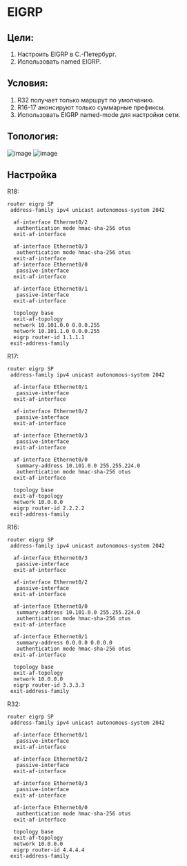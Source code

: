 # EIGRP
## Цели:
1. Настроить EIGRP в С.-Петербург.
2. Использовать named EIGRP.
## Условия:
1. R32 получает только маршрут по умолчанию.
2. R16-17 анонсируют только суммарные префиксы.
3. Использовать EIGRP named-mode для настройки сети.
## Топология:
![image](https://github.com/a-trubin/OTUS-Network-engineer/assets/130133180/e5c893ca-ddb7-4637-ad8c-32f40d107511)
![image](https://github.com/a-trubin/OTUS-Network-engineer/assets/130133180/d5ffaf79-8766-4ad2-bee2-593db21dc820)

## Настройка
R18:
```
router eigrp SP
 address-family ipv4 unicast autonomous-system 2042

  af-interface Ethernet0/2
   authentication mode hmac-sha-256 otus
  exit-af-interface

  af-interface Ethernet0/3
   authentication mode hmac-sha-256 otus
  exit-af-interface
  af-interface Ethernet0/0
   passive-interface
  exit-af-interface

  af-interface Ethernet0/1
   passive-interface
  exit-af-interface

  topology base
  exit-af-topology
  network 10.101.0.0 0.0.0.255
  network 10.101.1.0 0.0.0.255
  eigrp router-id 1.1.1.1
 exit-address-family
```
R17:
```
router eigrp SP
 address-family ipv4 unicast autonomous-system 2042

  af-interface Ethernet0/1
   passive-interface
  exit-af-interface

  af-interface Ethernet0/2
   passive-interface
  exit-af-interface
  
  af-interface Ethernet0/3
   passive-interface
  exit-af-interface
  
  af-interface Ethernet0/0
   summary-address 10.101.0.0 255.255.224.0
   authentication mode hmac-sha-256 otus
  exit-af-interface
  
  topology base
  exit-af-topology
  network 10.0.0.0
  eigrp router-id 2.2.2.2
 exit-address-family
```
R16:
```
router eigrp SP
 address-family ipv4 unicast autonomous-system 2042
  
  af-interface Ethernet0/3
   passive-interface
  exit-af-interface
  
  af-interface Ethernet0/2
   passive-interface
  exit-af-interface
  
  af-interface Ethernet0/0
   summary-address 10.101.0.0 255.255.224.0
   authentication mode hmac-sha-256 otus
  exit-af-interface
  
  af-interface Ethernet0/1
   summary-address 0.0.0.0 0.0.0.0
   authentication mode hmac-sha-256 otus
  exit-af-interface
  
  topology base
  exit-af-topology
  network 10.0.0.0
  eigrp router-id 3.3.3.3
 exit-address-family
```
R32:
```
router eigrp SP
 address-family ipv4 unicast autonomous-system 2042
  
  af-interface Ethernet0/1
   passive-interface
  exit-af-interface
  
  af-interface Ethernet0/2
   passive-interface
  exit-af-interface
  
  af-interface Ethernet0/3
   passive-interface
  exit-af-interface
  
  af-interface Ethernet0/0
   authentication mode hmac-sha-256 otus
  exit-af-interface
  
  topology base
  exit-af-topology
  network 10.0.0.0
  eigrp router-id 4.4.4.4
 exit-address-family
```

